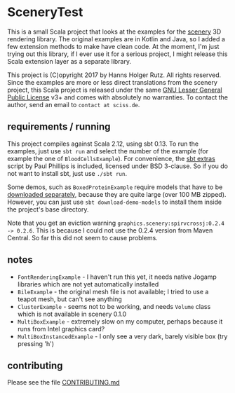 # SceneryTest

This is a small Scala project that looks at the examples for the [scenery](https://github.com/scenerygraphics/scenery) 3D rendering library.
The original examples are in Kotlin and Java, so I added a few extension methods to make have clean code.
At the moment, I'm just trying out this library, if I ever use it for a serious project, I might release this
Scala extension layer as a separate library.

This project is (C)opyright 2017 by Hanns Holger Rutz. All rights reserved. Since the examples are more or less
direct translations from the scenery project, this Scala project is released under the same
[GNU Lesser General Public License](https://raw.github.com/Sciss/SceneryTest/master/LICENSE) v3+ and comes with 
absolutely no warranties. To contact the author, send an email to `contact at sciss.de`.

## requirements / running

This project compiles against Scala 2.12, using sbt 0.13. To run the examples, just use `sbt run` and
select the number of the example (for example the one of `BloodCellsExample`).
For convenience, the [sbt extras]() script by Paul Phillips is included,
licensed under BSD 3-clause. So if you do not want to install sbt, just use `./sbt run`.

Some demos, such as `BoxedProteinExample` require models that have to be [downloaded separately](https://github.com/scenerygraphics/scenery#examples),
because they are quite large (over 100 MB zipped). However, you can just use `sbt download-demo-models`
to install them inside the project's base directory.

Note that you get an eviction warning `graphics.scenery:spirvcrossj:0.2.4 -> 0.2.6`. This is because I could not
use the 0.2.4 version from Maven Central. So far this did not seem to cause problems.

## notes

 - `FontRenderingExample` - I haven't run this yet, it needs native Jogamp libraries which are not yet automatically installed
 - `BileExample` - the original mesh file is not available; I tried to use a teapot mesh, but can't see anything
 - `ClusterExample` - seems not to be working, and needs `Volume` class which is not available in scenery 0.1.0
 - `MultiBoxExample` - extremely slow on my computer, perhaps because it runs from Intel graphics card?
 - `MultiBoxInstancedExample` - I only see a very dark, barely visible box (try pressing 'h')

## contributing

Please see the file [CONTRIBUTING.md](CONTRIBUTING.md)
